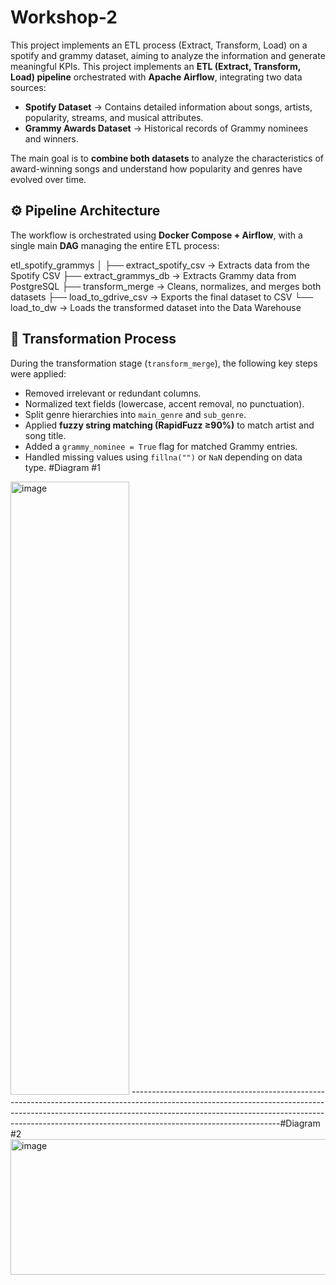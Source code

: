# Workshop-2
This project implements an ETL process (Extract, Transform, Load) on a spotify and grammy dataset, aiming to analyze the information and generate meaningful KPIs.
This project implements an **ETL (Extract, Transform, Load) pipeline** orchestrated with **Apache Airflow**, integrating two data sources:

- **Spotify Dataset** → Contains detailed information about songs, artists, popularity, streams, and musical attributes.  
- **Grammy Awards Dataset** → Historical records of Grammy nominees and winners.

The main goal is to **combine both datasets** to analyze the characteristics of award-winning songs and understand how popularity and genres have evolved over time.

## ⚙️ Pipeline Architecture

The workflow is orchestrated using **Docker Compose + Airflow**, with a single main **DAG** managing the entire ETL process:

etl_spotify_grammys
│
├── extract_spotify_csv → Extracts data from the Spotify CSV
├── extract_grammys_db → Extracts Grammy data from PostgreSQL 
├── transform_merge → Cleans, normalizes, and merges both datasets
├── load_to_gdrive_csv → Exports the final dataset to CSV 
└── load_to_dw → Loads the transformed dataset into the Data Warehouse 

## 🧩 Transformation Process

During the transformation stage (`transform_merge`), the following key steps were applied:

- Removed irrelevant or redundant columns.  
- Normalized text fields (lowercase, accent removal, no punctuation).  
- Split genre hierarchies into `main_genre` and `sub_genre`.  
- Applied **fuzzy string matching (RapidFuzz ≥90%)** to match artist and song title.  
- Added a `grammy_nominee = True` flag for matched Grammy entries.  
- Handled missing values using `fillna("")` or `NaN` depending on data type.
#Diagram #1
<img width="190" height="981" alt="image" src="https://github.com/user-attachments/assets/760568b4-1b1a-4a99-a525-5f674186cd2a" />
-------------------------------------------------------------------------------------------------------------------------------------------------------------------------------------------------------------------------------------------------------------------------------#Diagram #2
<img width="618" height="217" alt="image" src="https://github.com/user-attachments/assets/c697dd02-d4c3-4909-a781-da1931faaa5a" />

